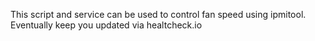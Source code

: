 This script and service can be used to control fan speed using ipmitool. Eventually keep you updated via healtcheck.io
